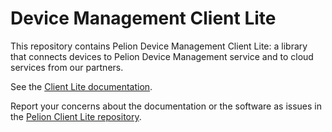 # Device Management Client Lite

This repository contains Pelion Device Management Client Lite: a library that connects devices to Pelion Device Management service and to cloud services from our partners.

See the [Client Lite documentation](https://www.pelion.com/docs/pelion-client-lite/latest/introduction/index.html).

Report your concerns about the documentation or the software as issues in the [Pelion Client Lite repository](https://github.com/ARMmbed/pelion-client-lite/issues).

